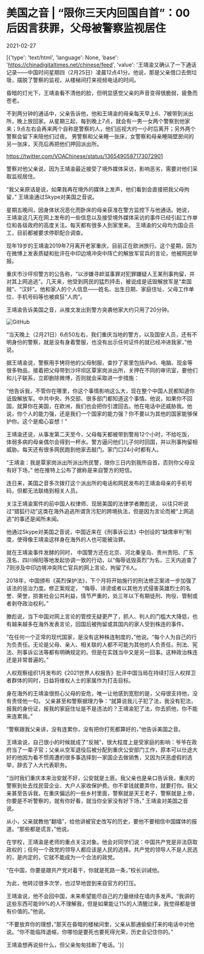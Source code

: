 # 美国之音 | “限你三天内回国自首”：00后因言获罪，父母被警察监视居住

2021-02-27

[{'type': 'text/html', 'language': None, 'base': 'https://chinadigitaltimes.net/chinese/feed', 'value': '王靖渝又确认了一下通话记录——中国时间星期四（2月25日）凌晨12点41分。他说，那是父亲借口去倒垃圾，摆脱了警察的监视，从楼梯间打来视频电话的时间。

昏暗的灯光下，王靖渝看不清他的脸，但明显感觉父亲的声音变得很脆弱，疲惫而苍老。

不到两分钟的通话中，父亲告诉他，他和王靖渝的母亲每天早上6、7被带到派出所，晚上放回家。从星期三起，每到晚上7点，就会有一男一女两个警察到他家来；9点左右会再来两个自称是警察的人，他们巡视大约一小时后离开；另外两个警察会留下来陪他们过夜。 男警察和父亲睡一张床，女警察和母亲睡隔壁房间的另一张床，天亮后再把他们押回派出所。

https://twitter.com/VOAChinese/status/1365490587173072901

警察对他父亲说，因为王靖渝最近接受了境外媒体采访，影响恶劣，需要对他们采取监视居住。

“我父亲原话是说，如果我再在境外的媒体上发声，他们看到会直接把我父母拘留，” 王靖渝通过Skype对美国之音说。

星期五晚间，因身体状况恶化而卧床的母亲获准在警方监控下与他通话。她说， 王靖渝这几天在网上发布的一些信息以及接受境外媒体采访的事件已经引起工作单位和各级政府的高度关注。每天都有很多人到家里来。 王靖渝的父母均为国企员工，目前都被要求停职配合调查。

现年19岁的王靖渝2019年7月离开老家重庆，目前正在欧洲旅行。这个星期，因为在微博上发表质疑和批评在中印边境冲突中阵亡的解放军官兵的言论，他被网民举报。

重庆市沙坪坝警方的公告称，“以涉嫌寻衅滋事罪对犯罪嫌疑人王某刑事拘留，并对其上网追逃”。几天来，他受到网民的猛烈抨击，被说成是诋毁解放军是“卖国贼”、“汉奸”。他和家人的个人信息——姓名、出生日期、家庭住址、父母工作单位、手机号码等也被疯狂“人肉”。

王靖渝告诉美国之音，从推文发出到警方突袭他家大约只用了20分钟。

![GitHub](https://gdb.voanews.com/48C640D5-0205-4AAC-B218-C6604956D085_w1023_r1_s.png)

“当天晚上（2月21日）6点50左右，我们重庆当地的警方，以及国安人员，还有不明身份的警察，就是没有身着警服，也没有出示任何证件的就已经冲进我家，”他说。

据王靖渝说，警察用手铐将他的父母制服，查抄了家里包括iPad、电脑、现金等很多物品，接着把父母带到沙坪坝区覃家岗派出所，关押在不同的审讯室，要他们和儿子联系，立即删除微博，否则就会采取进一步措施：

“他告诉我，不管你在哪里，你这个事情影响这么大，现在整个中国人民都知道你诋毁解放军。中共中央、外交部、很多部门都知道这个事情。他说，如果你不回国，就算你在美国，在欧洲，我们也会把你引渡回去。他在电话中还威胁我。他说，你个人的能力强，还是我们一个国家的能力强？你不要以为其他的国家能够保护你。这个是痴心妄想！”

王靖渝还说，从事发第二天至今，父母每天都被带到警局12个小时，不给吃饭， 体弱多病的母亲偶尔会得到一杯水。警方逼问他们儿子何时回国，并以刑事拘留相威胁。每天还有很多网民跑到他家去敲门。家门口24小时都有人。

“王靖渝：我是覃家岗派出所派出所民警，限你三日内到我所自首，否则你父母没有好下场，” 他在推特上公布了据称是来自警方的短信。

连日来，美国之音多次拨打这个派出所的电话和网民发布的王靖渝母亲的手机号码，但都无法联络到相关人员。

关注王靖渝案件的前中国人权律师、现居美国的法律学者滕彪说， 以往只听说过“猎狐行动”这类在海外追逃所谓贪污犯的跨境执法，但是因为言论而被“上网追逃”的事还是闻所未闻。

他通过Skype对美国之音说，中国近来在《刑事诉讼法》中创设的“缺席审判”制度，使得像王靖渝这样身在海外的人也可能被治罪。

就在王靖渝事件发酵的同时， 中国警方还在北京、河北秦皇岛、贵州贵阳、广东茂名、四川绵阳等地发起协调一致的行动，以“侮辱诋毁英烈”为名，三天内追查了7则涉及中印边境冲突阵亡官兵的网上言论，拘留了6人。

2018年，中国颁布《英烈保护法》，下个月将开始施行的刑法修正案进一步加强了该法的惩治力度。修正案规定， “侮辱、诽谤或者以其他方式侵害英雄烈士的名誉、荣誉，损害社会公共利益，情节严重的，处三年以下有期徒刑、拘役、管制或者剥夺政治权利。”

滕彪说，当下中国对网上言论的管控无疑更严了，抓人、判人的门槛大大降低，也有越来越多在海外发表言论，回国后被拘留或其国内的家人受到株连的事件。

“在任何一个正常的现代国家，是没有这种株连制度的，”他说。“每个人为自己的行为负责任。无论是父母、亲人、相关联的人都不可能为其他的人负责任。刑法、宪法、刑事诉讼法等都有明确规定的。但是在实践当中又是另一回事。这种政治株连还是非常普遍的。”

人权观察组织1月发布的《2021世界人权报告》批评中国当局在持续打压人权捍卫者群体的同时，日益将维权人士的家属作为打击目标。

身在海外的王靖渝很担心父母的安危，唯一让他感到宽慰的是，父母很支持他，没有责怪他一句。 父亲甚至和警察据理力争：“就算说我儿子犯了法，我没有犯法，报我的身份证，报我的家庭住址是不是违法的？王靖渝犯了法，你去抓他，你不能来连累我。”

“警察跟我父亲讲，没有连累你，没有把你打死都算好的，”他告诉美国之音。

王靖渝说，自己很小的时候就成了“反贼”，很大程度上是受家庭的影响：爷爷在政府当了一辈子官；父亲从空军退役后被分配到重庆公安部门工作，原本可以仕途大好的他因为看不惯周遭的很多事选择到一家国企去做销售，又因为厌恶虚假的选举，辞去了人大代表职务。

“当时我们重庆本来治安就不好，公安就是土匪。我父亲也是亲口告诉我，重庆的警察到处去找民营企业、大户人家收保护费。你不拿钱就要弄你，就要打你。我父亲甚至告诉我，在重庆偏远的一些乡村里面，警察就是天王老子，警察就是上帝，你要是不听警察的，就有你好看，就当你全家没有好下场，” 王靖渝对美国之音说。

从小，父亲就教他“翻墙”，给他讲被官史改写的历史，要他不要相信中国媒体的报道。“那些都是谎言，”他说。

在学校，王靖渝是老师的重点关注对象。他会对同学们说：中国共产党是非法窃取政权的；任何一个政党的领导人都应该是人民的选择。共产党的领导人不是人民选的，是内定的，它就不能成为一个合法的政党。

“在中国，你要是跟共产党对着干，你就是死路一条，”校长训诫他。

为此，他转过很多次学，也过早地尝到来自官方的打压。

王靖渝说，他不会回中国，未来希望能尽自己的力量继续在墙内多发声。“我讲的这些东西可能99%的人不理解我，但是如果能让1%的人清醒过来，我觉得都是很有价值的。”他说。

“不要放弃你的理想，”那天在昏暗的楼梯间里，父亲从那通偷偷打来的电话中对他说。“你不能临阵退缩，你哪怕是要死也要死得光荣，历史会记住你的。”

王靖渝想再说些什么，但父亲匆匆挂断了电话。'}]